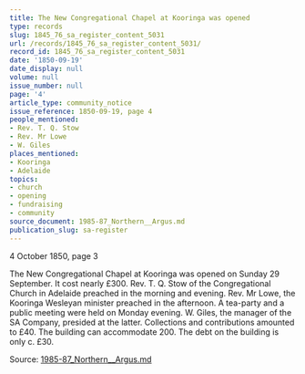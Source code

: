 ```yaml
---
title: The New Congregational Chapel at Kooringa was opened
type: records
slug: 1845_76_sa_register_content_5031
url: /records/1845_76_sa_register_content_5031/
record_id: 1845_76_sa_register_content_5031
date: '1850-09-19'
date_display: null
volume: null
issue_number: null
page: '4'
article_type: community_notice
issue_reference: 1850-09-19, page 4
people_mentioned:
- Rev. T. Q. Stow
- Rev. Mr Lowe
- W. Giles
places_mentioned:
- Kooringa
- Adelaide
topics:
- church
- opening
- fundraising
- community
source_document: 1985-87_Northern__Argus.md
publication_slug: sa-register
---
```


4 October 1850, page 3

The New Congregational Chapel at Kooringa was opened on Sunday 29 September.  It cost nearly £300. Rev. T. Q. Stow of the Congregational Church in Adelaide preached in the morning and evening.  Rev. Mr Lowe, the Kooringa Wesleyan minister preached in the afternoon.  A tea-party and a public meeting were held on Monday evening.  W. Giles, the manager of the SA Company, presided at the latter.  Collections and contributions amounted to £40.  The building can accommodate 200.  The debt on the building is only c. £30.

Source: [1985-87_Northern__Argus.md](/downloads/markdown/1985-87_Northern__Argus.md)
